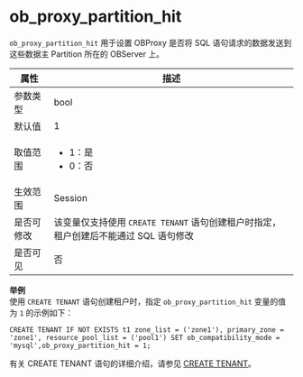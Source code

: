 ob_proxy_partition_hit 
===========================================

`ob_proxy_partition_hit` 用于设置 OBProxy 是否将 SQL 语句请求的数据发送到这些数据主 Partition 所在的 OBServer 上。


| **属性** |                                               **描述**                                                |
|--------|-----------------------------------------------------------------------------------------------------|
| 参数类型   | bool                                                                                                |
| 默认值    | 1                                                                                                   |
| 取值范围   |<ul><li> 1：是  </li><li> 0：否   </li></ul>   |
| 生效范围   | Session                                                                                            |
| 是否可修改  | 该变量仅支持使用 `CREATE TENANT` 语句创建租户时指定，租户创建后不能通过 SQL 语句修改                                                                                                  |
| 是否可见   | 否                                                                                         |

**举例**  
使用 `CREATE TENANT` 语句创建租户时，指定 `ob_proxy_partition_hit` 变量的值为 `1` 的示例如下：



    CREATE TENANT IF NOT EXISTS t1 zone_list = ('zone1'), primary_zone = 'zone1', resource_pool_list = ('pool1') SET ob_compatibility_mode = 'mysql',ob_proxy_partition_hit = 1;

有关 CREATE TENANT 语句的详细介绍，请参见 [CREATE TENANT](../../8.sql-reference/5.sql-statements/20.create-tenant.md)。


